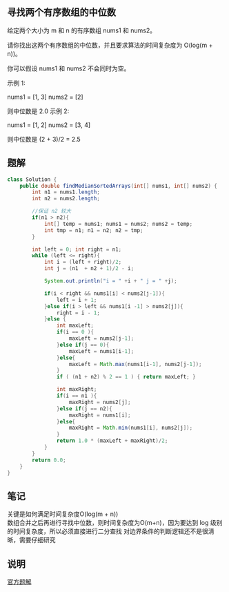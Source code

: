 ## 寻找两个有序数组的中位数

给定两个大小为 m 和 n 的有序数组 nums1 和 nums2。

请你找出这两个有序数组的中位数，并且要求算法的时间复杂度为 O(log(m + n))。

你可以假设 nums1 和 nums2 不会同时为空。

示例 1:

nums1 = [1, 3]
nums2 = [2]

则中位数是 2.0
示例 2:

nums1 = [1, 2]
nums2 = [3, 4]

则中位数是 (2 + 3)/2 = 2.5

## 题解

```java
class Solution {
    public double findMedianSortedArrays(int[] nums1, int[] nums2) {
        int n1 = nums1.length;
        int n2 = nums2.length;

        //保证 n2 较大
        if(n1 > n2){
            int[] temp = nums1; nums1 = nums2; nums2 = temp;
            int tmp = n1; n1 = n2; n2 = tmp;
        }

        int left = 0; int right = n1;
        while (left <= right){
            int i = (left + right)/2;
            int j = (n1  + n2 + 1)/2 - i;

            System.out.println("i = " +i + " j = " +j);

            if(i < right && nums1[i] < nums2[j-1]){
                left = i + 1;
            }else if(i > left && nums1[i -1] > nums2[j]){
                right = i - 1;
            }else {
                int maxLeft;
                if(i == 0 ){
                    maxLeft = nums2[j-1];
                }else if(j == 0){
                    maxLeft = nums1[i-1];
                }else{
                    maxLeft = Math.max(nums1[i-1], nums2[j-1]);
                }
                if ( (n1 + n2) % 2 == 1 ) { return maxLeft; }

                int maxRight;
                if(i == n1 ){
                    maxRight = nums2[j];
                }else if(j == n2){
                    maxRight = nums1[i];
                }else{
                    maxRight = Math.min(nums1[i], nums2[j]);
                }
                return 1.0 * (maxLeft + maxRight)/2;
            }
        }
        return 0.0;
    }
}
```

## 笔记

关键是如何满足时间复杂度O(log(m + n))   
数组合并之后再进行寻找中位数，则时间复杂度为O(m+n)，因为要达到 log 级别的时间复杂度，所以必须直接进行二分查找
对边界条件的判断逻辑还不是很清晰，需要仔细研究

## 说明

[官方题解](https://leetcode-cn.com/problems/median-of-two-sorted-arrays/solution/xun-zhao-liang-ge-you-xu-shu-zu-de-zhong-wei-shu-b/)
